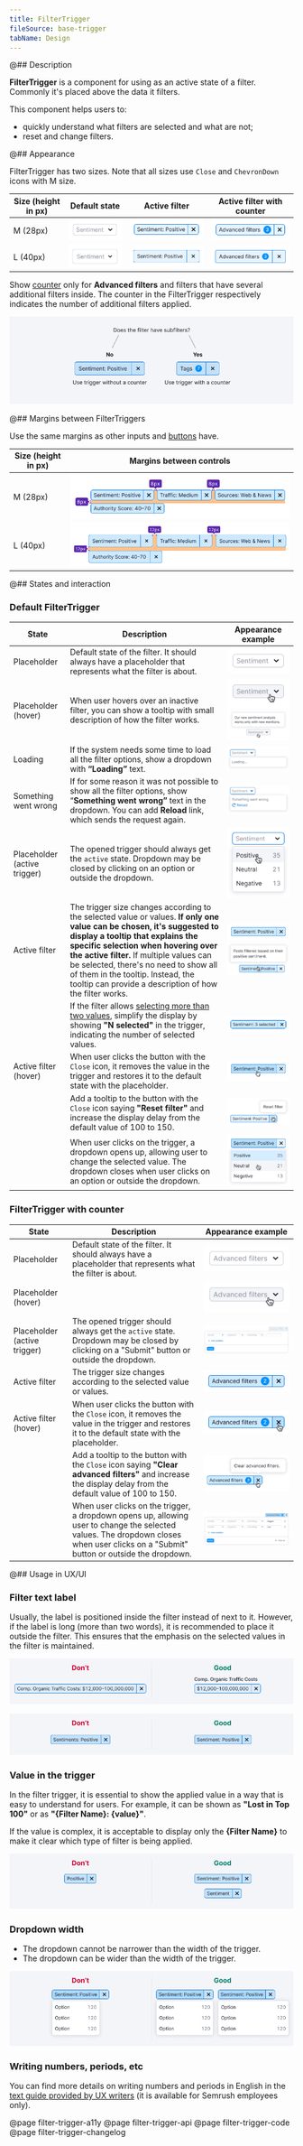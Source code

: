 ```yaml
---
title: FilterTrigger
fileSource: base-trigger
tabName: Design
---
```


@## Description

**FilterTrigger** is a component for using as an active state of a filter. Commonly it's placed above the data it filters.

This component helps users to:

- quickly understand what filters are selected and what are not;
- reset and change filters.

@## Appearance

FilterTrigger has two sizes. Note that all sizes use `Close` and `ChevronDown` icons with M size.

| Size (height in px) | Default state         | Active filter                                      | Active filter with counter                             |
| ----- | ---------------------------------------------------- | -------------------------------------------------- | ---------------------------------------------------------- |
| M (28px)  | ![](static/filter-default-m.png) | ![](static/filter-active-m.png) | ![](static/filter-active-counter-m.png) |
| L (40px)  | ![](static/filter-default-l.png) | ![](static/filter-active-l.png) | ![](static/filter-active-counter-l.png) |

Show [counter](/components/counter) only for **Advanced filters** and filters that have several additional filters inside. The counter in the FilterTrigger respectively indicates the number of additional filters applied.

![](static/counter-or-not.png)

@## Margins between FilterTriggers

Use the same margins as other inputs and [buttons](/components/button/#margins_between_buttons) have.

| Size (height in px)  | Margins between controls   |
| -------------------- | -------------------------- |
| M (28px)             | ![](static/sizes-m.png)    |
| L (40px)             | ![](static/sizes-l.png)    |

@## States and interaction

### Default FilterTrigger

<!-- > There were doubts that if there is no chevron in the active state of the filter, the user will not understand how to change the filter. However, **corridor tests** and user’s work with the filter at the production did not confirm the doubts. -->

| State                                    | Description                                                                                                                                                                                                                                                                                                                                                                                                                            | Appearance example                  |
| ---------------------------------------- | -------------------------------------------------------------------------------------------------------------------------------------------------------------------------------------------------------------------------------------------------------------------------------------------------------------------------------------------------------------------------------------------------------------------------------------- | ----------------------------------- |
| Placeholder                              | Default state of the filter. It should always have a placeholder that represents what the filter is about.                                                                                                                                                                                                                                                                                                                                      | ![](static/ft-1.png)  |
| Placeholder (hover)                        | When user hovers over an inactive filter, you can show a tooltip with small description of how the filter works.                                                                                                                                                                                                                                                                                                                                    | ![](static/ft-2.png) ![](static/ft-3.png)  |
| Loading                                  | If the system needs some time to load all the filter options, show a dropdown with **“Loading”** text.                                                                                                                                                                                                                                                                                                                              | ![](static/ft-4.png)  |
| Something went wrong | If for some reason it was not possible to show all the filter options, show “**Something went wrong”** text in the dropdown. You can add **Reload** link, which sends the request again.  | ![](static/ft-5.png)  |
| Placeholder (active trigger)               | The opened trigger should always get the `active` state. Dropdown may be closed by clicking on an option or outside the dropdown.                                                                                                                                                                                                                                                                                                       | ![](static/ft-6.png)  |
| Active filter               | The trigger size changes according to the selected value or values. **If only one value can be chosen, it's suggested to display a tooltip that explains the specific selection when hovering over the active filter.** If multiple values can be selected, there's no need to show all of them in the tooltip. Instead, the tooltip can provide a description of how the filter works. | ![](static/ft-7.png) ![](static/ft-9.png)  |
|                                          | If the filter allows [selecting more than two values](/components/select/), simplify the display by showing **"N selected"** in the trigger, indicating the number of selected values. | ![](static/ft-10.png) |
| Active filter (hover)           | When user clicks the button with the `Close` icon, it removes the value in the trigger and restores it to the default state with the placeholder. | ![](static/ft-11.png) |
|                                          | Add a tooltip to the button with the `Close` icon saying **"Reset filter"** and increase the display delay from the default value of 100 to 150.  | ![](static/ft-12.png) |
|  | When user clicks on the trigger, a dropdown opens up, allowing user to change the selected value. The dropdown closes when user clicks on an option or outside the dropdown. | ![](static/ft-13.png) |

### FilterTrigger with counter

| State                          | Description                                                                                                                                                         | Appearance example                  |
| ------------------------------ | ------------------------------------------------------------------------------------------------------------------------------------------------------------------- | ----------------------------------- |
| Placeholder                    | Default state of the filter. It should always have a placeholder that represents what the filter is about. | ![](static/aft-1.png) |
| Placeholder (hover) |   | ![](static/aft-2.png)     |
| Placeholder (active trigger)     | The opened trigger should always get the `active` state. Dropdown may be closed by clicking on a "Submit" button or outside the dropdown. | ![](static/aft-3.png) |
| Active filter    | The trigger size changes according to the selected value or values.  | ![](static/aft-4.png) |
| Active filter (hover) | When user clicks the button with the `Close` icon, it removes the value in the trigger and restores it to the default state with the placeholder.  | ![](static/aft-5.png) |
|                                | Add a tooltip to the button with the `Close` icon saying **"Clear advanced filters"** and increase the display delay from the default value of 100 to 150.  | ![](static/aft-6.png) |
|  | When user clicks on the trigger, a dropdown opens up, allowing user to change the selected values. The dropdown closes when user clicks on a "Submit" button or outside the dropdown. | ![](static/aft-7.png) |

@## Usage in UX/UI

### Filter text label

Usually, the label is positioned inside the filter instead of next to it. However, if the label is long (more than two words), it is recommended to place it outside the filter. This ensures that the emphasis on the selected values in the filter is maintained.

![](static/long-label-yes-no.png)

![](static/label-yes-no.png)

### Value in the trigger

In the filter trigger, it is essential to show the applied value in a way that is easy to understand for users. For example, it can be shown as **"Lost in Top 100"** or as **"{Filter Name}: {value}"**.

If the value is complex, it is acceptable to display only the **{Filter Name}** to make it clear which type of filter is being applied.

![](static/filter-yes-no.png)

### Dropdown width

- The dropdown cannot be narrower than the width of the trigger.
- The dropdown can be wider than the width of the trigger.

![](static/filter-dropdown-yes-no.png)

### Writing numbers, periods, etc

You can find more details on writing numbers and periods in English in the [text guide provided by UX writers](https://docs.google.com/document/d/1HZHNKEW-5k0PqvgDaIWBgu8NWyRr3rM4xCm-725PoUU/edit#heading=h.iue5c2168b0n) (it is available for Semrush employees only).

@page filter-trigger-a11y
@page filter-trigger-api
@page filter-trigger-code
@page filter-trigger-changelog
